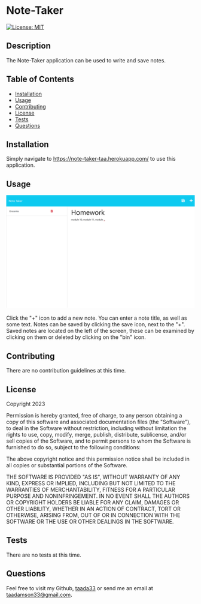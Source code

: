 
# Note-Taker
[![License: MIT](https://img.shields.io/badge/License-MIT-yellow.svg)](https://opensource.org/licenses/MIT)

  
## Description

The Note-Taker application can be used to write and save notes.


## Table of Contents

- [Installation](#installation)
- [Usage](#usage)
- [Contributing](#contributing)
- [License](#license)
- [Tests](#tests)
- [Questions](#questions)

## Installation

Simply navigate to https://note-taker-taa.herokuapp.com/ to use this application.

## Usage

![Website Screenshot](assets/images/screenshot.png)

Click the "+" icon to add a new note. You can enter a note title, as well as some text. Notes can be saved by clicking the save icon, next to the "+". Saved notes are located on the left of the screen, these can be examined by clicking on them or deleted by clicking on the "bin" icon.
    
## Contributing

There are no contribution guidelines at this time.

## License 
    
Copyright 2023

Permission is hereby granted, free of charge, to any person obtaining a copy of this software and associated documentation files (the "Software"), to deal in the Software without restriction, including without limitation the rights to use, copy, modify, merge, publish, distribute, sublicense, and/or sell copies of the Software, and to permit persons to whom the Software is furnished to do so, subject to the following conditions:

The above copyright notice and this permission notice shall be included in all copies or substantial portions of the Software.

THE SOFTWARE IS PROVIDED "AS IS", WITHOUT WARRANTY OF ANY KIND, EXPRESS OR IMPLIED, INCLUDING BUT NOT LIMITED TO THE WARRANTIES OF MERCHANTABILITY, FITNESS FOR A PARTICULAR PURPOSE AND NONINFRINGEMENT. IN NO EVENT SHALL THE AUTHORS OR COPYRIGHT HOLDERS BE LIABLE FOR ANY CLAIM, DAMAGES OR OTHER LIABILITY, WHETHER IN AN ACTION OF CONTRACT, TORT OR OTHERWISE, ARISING FROM, OUT OF OR IN CONNECTION WITH THE SOFTWARE OR THE USE OR OTHER DEALINGS IN THE SOFTWARE.

## Tests

There are no tests at this time.

## Questions

Feel free to visit my Github, [taada33](https://github.com/taada33) or send me an email at taadamson33@gmail.com.

